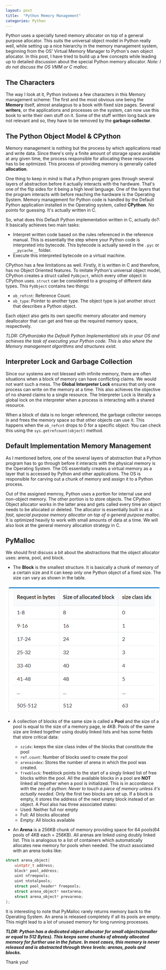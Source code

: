 ```yaml
---
layout: post
title:  "Python Memory Management"
categories: Python
---
```


Python uses a specially tuned memory allocator on top of a general purpose allocator. This suits the universal object model in Python really well, while setting up a nice hierarchy in the memory management system, beginning from the OS' Virtual Memory Manager to Python's own object allocator. In this post, I have tried to build up a few concepts while leading up to detailed discussion about the special Python memory allocator. *Note: I do not discuss the OS VMM or C malloc.* 

## The Characters 
The way I look at it, Python invloves a few characters in this Memory management scheme: The first and the most obvious one being the **Memory** itself, almost analagous to a book with fixed size pages. Several **writers**, or the applications and processes on the system, can now use this book to write their own stuff on it. Some of the stuff written long back are not relevant and so, they have to be removed by the **garbage collector**.


## The Python Object Model & CPython 

Memory management is nothing but the process by which applications read and write data. Since there's only a finite amount of storage space available at any given time, the process responsible for allocating these resources has to be optimized. This process of providing memory is generally called **allocation**.

One thing to keep in mind is that a Python program goes through several layers of abstraction before it actually interacts with the hardware. That's one of the flip sides for it being a high level language. One of the layers that the program interacts with before reaching the hardware is the Operating System. Memory management for Python code is handled by the Default Python application installed in the Operating system, called **CPython**. No points for guessing. It's actually written in C. 

So, what does this Default Python implementation written in C, actually do?: It basically achieves two main tasks:

- Interpret written code based on the rules referenced in the reference manual. This is essentially the step where your Python code is interpreted into bytecode. This bytecode is actually saved in the ```.pyc``` or ```__pycache__``` folder. 
- Execute this interpreted bytecode on a virtual machine.

CPython has a few limitations as well. Firstly, it is written in C and therefore, has no Object Oriented features. To imitate Python's universal object model, CPython creates a struct called ```PyObject```, which every other object in CPython uses. ```struct``` can be considered to a grouping of different data types. This ```PyObject``` contains two things:
- ```ob_refcnt```: Reference Count.
- ```ob_type```: Pointer to another type. The object type is just another struct that describes a Python object.

Each object also gets its own specific memory allocator and memory deallocator that can get and free up the required memory space, respectively. 

*TLDR: CPython(aka the Default Python Implementation) sits in your OS and achieves the task of executing your Python code. This is also where the Memory management algorithms and structures exist.*


## Interpreter Lock and Garbage Collection

Since our systems are not blessed with infinite memory, there are often situations when a block of memory can have conflicting claims. We would not want such a mess. The **Global Interpreter Lock** ensures that only one process can write on the memory at a time. This also achieves the objective of no shared claims to a single resource. The Interpreter Lock is literally a global lock on the interpreter when a process is interacting with a shared resource. 

When a block of data is no longer referenced, the garbage collector swoops in and frees the memory space so that other objects can use it. This happens when the ```ob_refcnt``` drops to 0 for a specific object. You can check this using the ```sys.getrefcount(object)``` method. 


## Default Implementation Memory Management

As I mentioned before, one of the several layers of abstraction that a Python program has to go through before it interacts with the physical memory is the Operating System. The OS essentially creates a virtual memory as a layer that is accessed by Python and other applications. The OS is responsible for carving out a chunk of memory and assign it to a Python process.

Out of the assigned memroy, Python uses a portion for internal use and non-object memory. The other portion is to store objects. The CPython Object allocator works in the latter area and gets called every time an object needs to be allocated or deleted. The allocator is essentially built in as a *fast, special purpose memory allocator on top of a general purpose malloc*. It is optimized heavily to work with small amounts of data at a time. We will also look at the general memory allocation strategy in C. 

## PyMalloc

We should first discuss a bit about the abstractions that the object allocator uses: arena, pool, and block. 

- The **Block** is the smallest structure. It is basically a chunk of memory of a certain size and it can keep only one Python object of a fixed size. The size can vary as shown in the table. 

![Block size classes](images/blocks_structure.png)

- A collection of blocks of the same size is called a **Pool** and the size of a pool is equal to the size of a memory page, ie 4KB.  Pools of the same size are linked together using doubly linked lists and has some fields that store critical data:
	- ```szidx```: keeps the size class index of the blocks that constitute the pool
	- ```ref.count```: Number of blocks used to create the pool
	- ```arenaindex```: Stores the number of arena in which the pool was created.
	- ```freeblock```: freeblock points to the start of a singly linked list of free blocks within the pool. All the available blocks in a pool are **NOT** linked all together when a pool is initialized. This is in accordance with the zen of python: *Never to touch a piece of memory unless it's actually needed*. Only the first two blocks are set up. If a block is empty, it stores the address of the next empty block instead of an object. 
A Pool also has three associated states:
	- Used: Neither full nor empty
	- Full: All blocks allocated
	- Empty: All blocks available

- An **Arena** is a 256KB chunk of memory providing space for 64 pools(64 pools of 4KB each = 256KB). All arenas are linked using doubly linked list. This is analogous to a list of containers which automatically allocates new memory for pools when needed. The struct associated with an arena looks like:

```c
struct arena_object{
	uintptr_t address;
	block* pool_address;
	uint nfreepools;
	uint ntotalpools;
	struct pool_header* freepools;
	struct arena_object* nextarena;
	struct arena_object* prevarena;
};
```

It is interesting to note that PyMalloc rarely returns memory back to the Operating System. An arena is released completely if all its pools are empty. This might lead to a lot of unused memory for long running processes. 


***TLDR: Python has a dedicated object allocator for small objects(smaller or equal to 512 Bytes). This keeps some chunks of already allocated memory for further use in the future. In most cases, this memory is never released and is abstracted through three levels: arenas, pools and blocks.***


Thank you!
